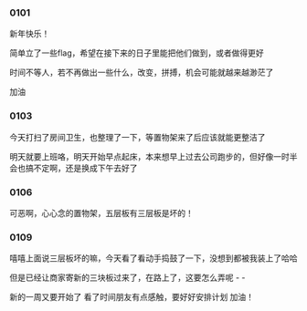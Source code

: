 ### 0101
新年快乐！

简单立了一些flag，希望在接下来的日子里能把他们做到，或者做得更好

时间不等人，若不再做出一些什么，改变，拼搏，机会可能就越来越渺茫了

加油

### 0103
今天打扫了房间卫生，也整理了一下，等置物架来了后应该就能更整洁了

明天就要上班咯，明天开始早点起床，本来想早上过去公司跑步的，但好像一时半会也搞不定啊，还是换成下午去好了

### 0106
可恶啊，心心念的置物架，五层板有三层板是坏的！

### 0109
嘻嘻上面说三层板坏的嘛，今天看了看动手捣鼓了一下，没想到都被我装上了哈哈

但是已经让商家寄新的三块板过来了，在路上了，这要怎么弄呢 - -

新的一周又要开始了 看了时间朋友有点感触，要好好安排计划 加油！
